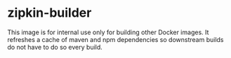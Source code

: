 # zipkin-builder

This image is for internal use only for building other Docker images. It refreshes a
cache of maven and npm dependencies so downstream builds do not have to do so every build.
